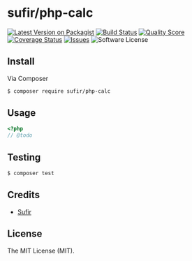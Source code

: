 # sufir/php-calc

[![Latest Version on Packagist][ico-version]][link-packagist]
[![Build Status][ico-travis]][link-travis]
[![Quality Score][ico-code-quality]][link-code-quality]
[![Coverage Status][ico-scrutinizer]][link-scrutinizer]
[![Issues][ico-issues]][link-issues]
![Software License](https://img.shields.io/badge/license-MIT-brightgreen.svg)

## Install

Via Composer

``` bash
$ composer require sufir/php-calc
```

## Usage

``` php
<?php
// @todo
```

## Testing

``` bash
$ composer test
```

## Credits

- [Sufir][link-author]

## License

The MIT License (MIT).

[ico-version]: https://img.shields.io/packagist/v/Sufir/php-calc.svg
[ico-license]: https://img.shields.io/badge/license-MIT-brightgreen.svg
[ico-travis]: https://img.shields.io/travis/Sufir/php-calc/master.svg
[ico-scrutinizer]: https://img.shields.io/scrutinizer/coverage/g/Sufir/php-calc.svg
[ico-code-quality]: https://img.shields.io/scrutinizer/g/Sufir/php-calc.svg
[ico-downloads]: https://img.shields.io/packagist/dt/Sufir/php-calc.svg
[ico-issues]: https://img.shields.io/github/issues/Sufir/php-calc.svg

[link-packagist]: https://packagist.org/packages/Sufir/php-calc
[link-travis]: https://travis-ci.org/Sufir/php-calc
[link-scrutinizer]: https://scrutinizer-ci.com/g/Sufir/php-calc/code-structure
[link-code-quality]: https://scrutinizer-ci.com/g/Sufir/php-calc
[link-downloads]: https://packagist.org/packages/Sufir/php-calc
[link-issues]: https://github.com/Sufir/php-calc/issues
[link-author]: https://github.com/Sufir